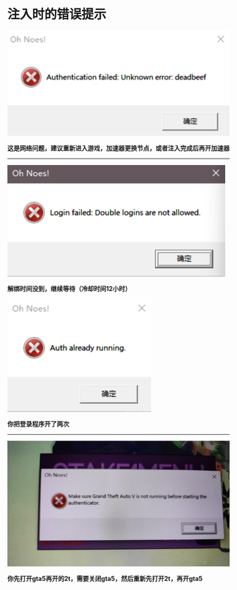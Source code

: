 # 注入时的错误提示

![](<../../.gitbook/assets/image (164).png>)

**这是网络问题，建议重新进入游戏，加速器更换节点，或者注入完成后再开加速器**

****

![](<../../.gitbook/assets/image (150).png>)

**解绑时间没到，继续等待（冷却时间12小时）**





![](<../../.gitbook/assets/image (175).png>)

**你把登录程序开了两次**

****

![](<../../.gitbook/assets/image (94).png>)

**你先打开gta5再开的2t，需要关闭gta5，然后重新先打开2t，再开gta5**
